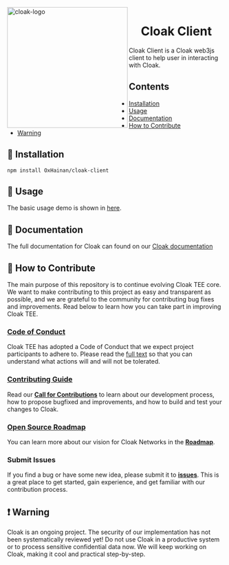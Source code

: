 <img  width="280" src="https://cloak-docs.readthedocs.io/en/latest/_static/logo.png" alt="cloak-logo" align="left">

<h1 align="center">
    <a>
    Cloak Client
  </a>
</h1>
Cloak Client is a Cloak web3js client to help user in interacting with Cloak.


## Contents

- [Installation](#-installation)
- [Usage](#-usage)
- [Documentation](#-documentation)
- [How to Contribute](#-how-to-contribute)
- [Warning](#-warning)

## 🎉 Installation

```
npm install OxHainan/cloak-client
```

## 📖 Usage
The basic usage demo is shown in [here][demo].

[demo]: https://github.com/OxHainan/cloak-client/tree/main/samples/demo

## 📖 Documentation

The full documentation for Cloak can found on our [Cloak documentation][cloak-docs]

[cloak-docs]: https://cloak-docs.readthedocs.io/en/latest/#


## 👏 How to Contribute

The main purpose of this repository is to continue evolving Cloak TEE core. We want to make contributing to this project as easy and transparent as possible, and we are grateful to the community for contributing bug fixes and improvements. 
Read below to learn how you can take part in improving Cloak TEE.

### [Code of Conduct][code]

Cloak TEE has adopted a Code of Conduct that we expect project participants to adhere to.
Please read the [full text][code] so that you can understand what actions will and will not be tolerated.

[code]: https://cloak-docs.readthedocs.io/en/latest/started/contribute.html#documentation-style-guide

### [Contributing Guide][contribute]

Read our [**Call for Contributions**][contribute] to learn about our development process, how to propose bugfixed and improvements, and how to build and test your changes to Cloak.

[contribute]: https://cloak-docs.readthedocs.io/en/latest/started/contribute.html#all-contributions-counts

### [Open Source Roadmap][roadmap]

You can learn more about our vision for Cloak Networks in the [**Roadmap**][roadmap].

[roadmap]: https://cloak-docs.readthedocs.io/en/latest/roadmap/index.html#roadmap

### Submit Issues

If you find a bug or have some new idea, please submit it to [**issues**][issues]. This is a great place to get started, gain experience,
and get familiar with our contribution process.

[issues]: https://github.com/OxHainan/cloak-client/issues

## ❗️ Warning

Cloak is an ongoing project. The security of our implementation has not been systematically reviewed yet! Do not use Cloak in a productive system or to process sensitive confidential data now. We will keep working on Cloak, making it cool and practical step-by-step. 
